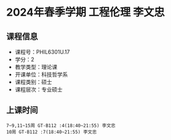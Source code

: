 # 2024年春季学期 工程伦理 李文忠






## 课程信息

- 课程号：PHIL6301U.17
- 学分：2
- 教学类型：理论课
- 开课单位：科技哲学系
- 课程类别：硕士
- 课程层次：专业硕士

## 上课时间

```
7~9,11~15周 GT-B112 :4(18:40~21:55) 李文忠
10周 GT-B112 :7(18:40~21:55) 李文忠
```

